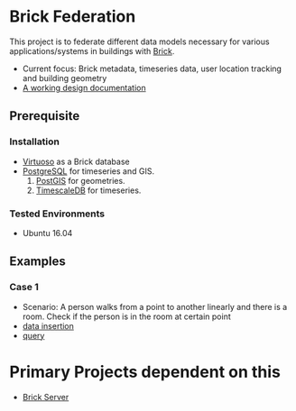 # Brick Federation
This project is to federate different data models necessary for various applications/systems in buildings with [Brick](https://brickschema.org).

- Current focus: Brick metadata, timeseries data, user location tracking and building geometry
- [A working design documentation](https://docs.google.com/document/d/11MVub8Eoz5qEVGjv7FQHVkK-qkHZNxQEWbmlm1ky4x4/edit#heading=h.jmk656olcz49)


## Prerequisite

### Installation
- [Virtuoso](https://github.com/openlink/virtuoso-opensource) as a Brick database
- [PostgreSQL](https://wiki.postgresql.org/wiki/Detailed_installation_guides) for timeseries and GIS.
    1. [PostGIS](https://postgis.net/install/) for geometries.
    2. [TimescaleDB](https://docs.timescale.com/v0.9/getting-started/installation) for timeseries.

### Tested Environments
- Ubuntu 16.04



## Examples

### Case 1
- Scenario: A person walks from a point to another linearly and there is a room. Check if the person is in the room at certain point
- [data insertion](https://github.com/jbkoh/brick-federation/blob/master/sample_data/gen_sample_gis_data.py)
- [query](https://github.com/jbkoh/brick-federation/blob/master/gis_test1.py)

# Primary Projects dependent on this
- [Brick Server](git@github.com:jbkoh/brick-server.git)
